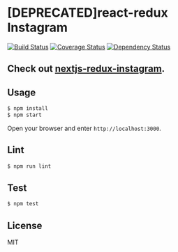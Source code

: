 # [DEPRECATED]react-redux Instagram

[![Build Status](https://travis-ci.org/neighborhood999/react-redux-instagram.svg?branch=master)](https://travis-ci.org/neighborhood999/react-redux-instagram)
[![Coverage Status](https://coveralls.io/repos/github/neighborhood999/react-redux-instagram/badge.svg?branch=master)](https://coveralls.io/github/neighborhood999/react-redux-instagram?branch=master)
[![Dependency Status](https://david-dm.org/neighborhood999/react-redux-instagram.svg)](https://david-dm.org/neighborhood999/react-redux-instagram)

## Check out [nextjs-redux-instagram](https://github.com/neighborhood999/nextjs-redux-instagram).

## Usage

```sh
$ npm install
$ npm start
```

Open your browser and enter `http://localhost:3000`.

## Lint

```sh
$ npm run lint
```

## Test

```sh
$ npm test
```

## License

MIT
